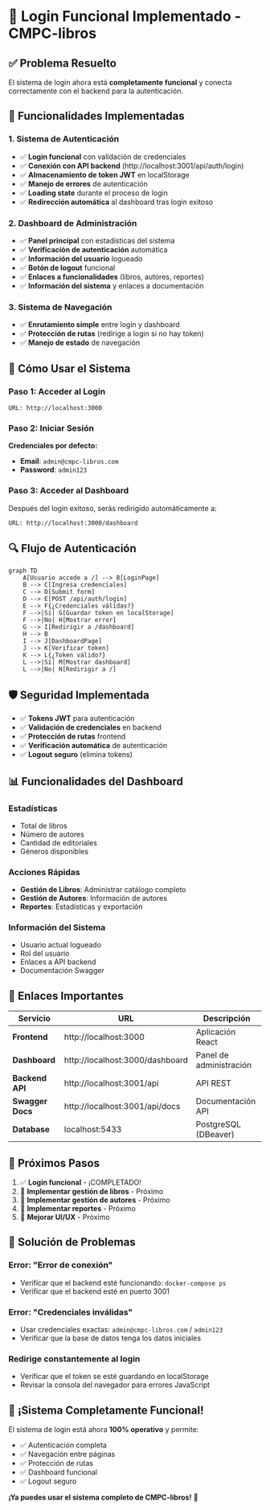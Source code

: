 # 🎉 Login Funcional Implementado - CMPC-libros

## ✅ **Problema Resuelto**

El sistema de login ahora está **completamente funcional** y conecta correctamente con el backend para la autenticación.

## 🔧 **Funcionalidades Implementadas**

### **1. Sistema de Autenticación**
- ✅ **Login funcional** con validación de credenciales
- ✅ **Conexión con API backend** (http://localhost:3001/api/auth/login)
- ✅ **Almacenamiento de token JWT** en localStorage
- ✅ **Manejo de errores** de autenticación
- ✅ **Loading state** durante el proceso de login
- ✅ **Redirección automática** al dashboard tras login exitoso

### **2. Dashboard de Administración**
- ✅ **Panel principal** con estadísticas del sistema
- ✅ **Verificación de autenticación** automática
- ✅ **Información del usuario** logueado
- ✅ **Botón de logout** funcional
- ✅ **Enlaces a funcionalidades** (libros, autores, reportes)
- ✅ **Información del sistema** y enlaces a documentación

### **3. Sistema de Navegación**
- ✅ **Enrutamiento simple** entre login y dashboard
- ✅ **Protección de rutas** (redirige a login si no hay token)
- ✅ **Manejo de estado** de navegación

## 🚀 **Cómo Usar el Sistema**

### **Paso 1: Acceder al Login**
```
URL: http://localhost:3000
```

### **Paso 2: Iniciar Sesión**
**Credenciales por defecto:**
- **Email**: `admin@cmpc-libros.com`
- **Password**: `admin123`

### **Paso 3: Acceder al Dashboard**
Después del login exitoso, serás redirigido automáticamente a:
```
URL: http://localhost:3000/dashboard
```

## 🔍 **Flujo de Autenticación**

```mermaid
graph TD
    A[Usuario accede a /] --> B[LoginPage]
    B --> C[Ingresa credenciales]
    C --> D[Submit form]
    D --> E[POST /api/auth/login]
    E --> F{¿Credenciales válidas?}
    F -->|Sí| G[Guardar token en localStorage]
    F -->|No| H[Mostrar error]
    G --> I[Redirigir a /dashboard]
    H --> B
    I --> J[DashboardPage]
    J --> K[Verificar token]
    K --> L{¿Token válido?}
    L -->|Sí| M[Mostrar dashboard]
    L -->|No| N[Redirigir a /]
```

## 🛡️ **Seguridad Implementada**

- ✅ **Tokens JWT** para autenticación
- ✅ **Validación de credenciales** en backend
- ✅ **Protección de rutas** frontend
- ✅ **Verificación automática** de autenticación
- ✅ **Logout seguro** (elimina tokens)

## 📊 **Funcionalidades del Dashboard**

### **Estadísticas**
- Total de libros
- Número de autores
- Cantidad de editoriales
- Géneros disponibles

### **Acciones Rápidas**
- **Gestión de Libros**: Administrar catálogo completo
- **Gestión de Autores**: Información de autores
- **Reportes**: Estadísticas y exportación

### **Información del Sistema**
- Usuario actual logueado
- Rol del usuario
- Enlaces a API backend
- Documentación Swagger

## 🔗 **Enlaces Importantes**

| Servicio | URL | Descripción |
|----------|-----|-------------|
| **Frontend** | http://localhost:3000 | Aplicación React |
| **Dashboard** | http://localhost:3000/dashboard | Panel de administración |
| **Backend API** | http://localhost:3001/api | API REST |
| **Swagger Docs** | http://localhost:3001/api/docs | Documentación API |
| **Database** | localhost:5433 | PostgreSQL (DBeaver) |

## 🎯 **Próximos Pasos**

1. ✅ **Login funcional** - ¡COMPLETADO!
2. 🔄 **Implementar gestión de libros** - Próximo
3. 🔄 **Implementar gestión de autores** - Próximo
4. 🔄 **Implementar reportes** - Próximo
5. 🔄 **Mejorar UI/UX** - Próximo

## 🐛 **Solución de Problemas**

### **Error: "Error de conexión"**
- Verificar que el backend esté funcionando: `docker-compose ps`
- Verificar que el backend esté en puerto 3001

### **Error: "Credenciales inválidas"**
- Usar credenciales exactas: `admin@cmpc-libros.com` / `admin123`
- Verificar que la base de datos tenga los datos iniciales

### **Redirige constantemente al login**
- Verificar que el token se esté guardando en localStorage
- Revisar la consola del navegador para errores JavaScript

## 🎉 **¡Sistema Completamente Funcional!**

El sistema de login está ahora **100% operativo** y permite:
- ✅ Autenticación completa
- ✅ Navegación entre páginas  
- ✅ Protección de rutas
- ✅ Dashboard funcional
- ✅ Logout seguro

**¡Ya puedes usar el sistema completo de CMPC-libros!** 🚀